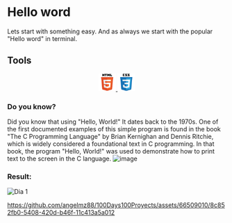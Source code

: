 # Hello word 
Lets start with something easy. And as always we start with the popular "Hello word" in terminal.
## Tools
<p align="center">
  <!--HTML5-->
  <a href="https://www.w3.org/html/" target="_blank" rel="noreferrer"> 
    <img src="https://raw.githubusercontent.com/devicons/devicon/master/icons/html5/html5-original-wordmark.svg" alt="html5" width="40" height="40"/> 
  </a> 
  <!--CSS3-->
  <a href="https://www.w3schools.com/css/" target="_blank" rel="noreferrer"> 
    <img src="https://raw.githubusercontent.com/devicons/devicon/master/icons/css3/css3-original-wordmark.svg" alt="css3" width="40" height="40"/> 
  </a>
</p>

### Do you know?
Did you know that using "Hello, World!" It dates back to the 1970s. One of the first documented examples of this simple program is found in the book "The C Programming Language" by Brian Kernighan and Dennis Ritchie, which is widely considered a foundational text in C programming. In that book, the program "Hello, World!" was used to demonstrate how to print text to the screen in the C language. 
![image](https://github.com/xVrzBx/100Days100Proyects/assets/91161604/6fa7398b-9850-4708-a6c9-9ae2da5c5e64)

### Result: 
![Dia 1](https://github.com/angelmz88/100Days100Proyects/assets/66509010/0345d570-a2f7-4aae-bd14-d31e78f98c00)



https://github.com/angelmz88/100Days100Proyects/assets/66509010/8c852fb0-5408-420d-b46f-11c413a5a012



